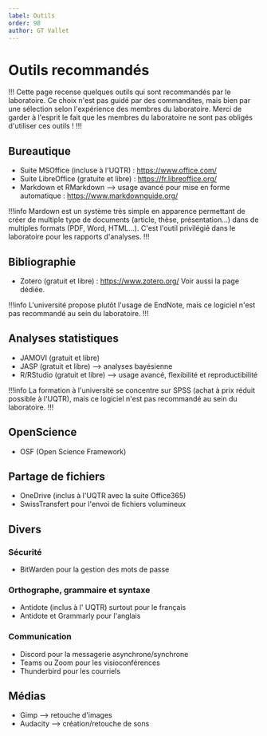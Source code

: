 ```yaml
---
label: Outils
order: 98
author: GT Vallet
---
```

# Outils recommandés
!!!
Cette page recense quelques outils qui sont recommandés par le laboratoire. Ce choix n'est pas guidé par des commandites, mais bien par une sélection selon l'expérience des membres du laboratoire. Merci de garder à l'esprit le fait que les membres du laboratoire ne sont pas obligés d'utiliser ces outils !
!!!


## Bureautique
- Suite MSOffice (incluse à l'UQTR) : https://www.office.com/
- Suite LibreOffice (gratuite et libre) : https://fr.libreoffice.org/
- Markdown et RMarkdown --> usage avancé pour mise en forme automatique : https://www.markdownguide.org/

!!!info
Mardown est un système très simple en apparence permettant de créer de multiple type de documents (article, thèse, présentation...) dans de multiples formats (PDF, Word, HTML...). C'est l'outil privilégié dans le laboratoire pour les rapports d'analyses.
!!!


## Bibliographie
- Zotero (gratuit et libre) : https://www.zotero.org/
Voir aussi la page dédiée.

!!!info 
L'université propose plutôt l'usage de EndNote, mais ce logiciel n'est pas recommandé au sein du laboratoire.
!!!


## Analyses statistiques
- JAMOVI (gratuit et libre)
- JASP (gratuit et libre) --> analyses bayésienne
- R/RStudio (gratuit et libre) --> usage avancé, flexibilité et reproductibilité

!!!info
La formation à l'université se concentre sur SPSS (achat à prix réduit possible à l'UQTR), mais ce logiciel n'est pas recommandé au sein du laboratoire.
!!!


## OpenScience
- OSF (Open Science Framework)


## Partage de fichiers
- OneDrive (inclus à l'UQTR avec la suite Office365)
- SwissTransfert pour l'envoi de fichiers volumineux


## Divers
### Sécurité
- BitWarden pour la gestion des mots de passe

### Orthographe, grammaire et syntaxe
- Antidote (inclus à l' UQTR) surtout pour le français
- Antidote et Grammarly pour l'anglais

### Communication
- Discord pour la messagerie asynchrone/synchrone
- Teams ou Zoom pour les visioconférences
- Thunderbird pour les courriels


## Médias
- Gimp --> retouche d'images
- Audacity --> création/retouche de sons